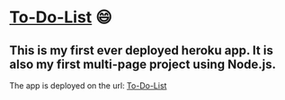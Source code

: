 # [To-Do-List](https://secure-plains-24068.herokuapp.com/) :smile:
## This is my first ever deployed heroku app. It is also my first multi-page project using Node.js.
The app is deployed on the url: [To-Do-List](https://secure-plains-24068.herokuapp.com/)
